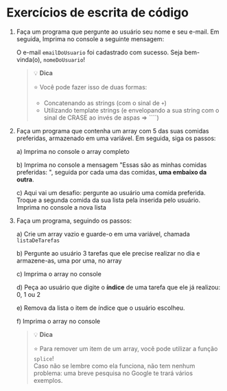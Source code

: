 # **Exercícios de escrita de código**

1. Faça um programa que pergunte ao usuário seu nome e seu e-mail. Em seguida, Imprima no console a seguinte mensagem:
    
    O e-mail `emailDoUsuario` foi cadastrado com sucesso. Seja bem-vinda(o), `nomeDoUsuario`!
    
    > 💡 **Dica**
    > 
    > ⭐ Você pode fazer isso de duas formas:
    > - Concatenando as strings (com o sinal de `+`)
    > - Utilizando template strings (e envelopando a sua string com o sinal de CRASE ao invés de aspas ⇒ ````)
    
2. Faça um programa que contenha um array com 5 das suas comidas preferidas, armazenado em uma variável. Em seguida, siga os passos:
    
    a) Imprima no console o array completo
    
    b) Imprima no console a mensagem "Essas são as minhas comidas preferidas: ", seguida por cada uma das comidas, **uma embaixo da outra**.
    
    c) Aqui vai um desafio: pergunte ao usuário uma comida preferida. Troque a segunda comida da sua lista pela inserida pelo usuário. Imprima no console a nova lista
    
3. Faça um programa, seguindo os passos:
    
    a) Crie um array vazio e guarde-o em uma variável, chamada `listaDeTarefas`
    
    b) Pergunte ao usuário 3 tarefas que ele precise realizar no dia e armazene-as, uma por uma, no array
    
    c) Imprima o array no console
    
    d) Peça ao usuário que digite o **índice** de uma tarefa que ele já realizou: 0, 1 ou 2 
    
    e) Remova da lista o item de índice que o usuário escolheu.
    
    f) Imprima o array no console
    
    > 💡 **Dica**
    > 
    > ⭐ Para remover um item de um array, você pode utilizar a função `splice`!  
    > Caso não se lembre como ela funciona, não tem nenhum problema: uma breve pesquisa no Google te trará vários exemplos.
